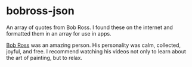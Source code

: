 # bobross-json

An array of quotes from Bob Ross. I found these on the internet and formatted them in an array for use in apps.

<a href="https://en.wikipedia.org/wiki/Bob_Ross">Bob Ross</a> was an amazing person.
His personality was calm, collected, joyful, and free. I recommend watching his videos
not only to learn about the art of painting, but to relax.
